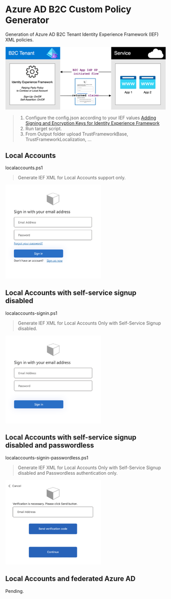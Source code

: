 # Azure AD B2C Custom Policy Generator

Generation of Azure AD B2C Tenant Identity Experience Framework (IEF) XML policies.

<img src="images/b2c-basic.png" width="600">

>  1. Configure the config.json according to your IEF values
[Adding Signing and Encryption Keys for Identity Experience Framework](https://learn.microsoft.com/en-us/azure/active-directory-b2c/tutorial-create-user-flows?pivots=b2c-custom-policy#add-signing-and-encryption-keys-for-identity-experience-framework-applications)
> 2. Run target script.
> 3. From Output folder upload TrustFrameworkBase, TrustFrameworkLocalization, ...

## Local Accounts
localaccounts.ps1
> Generate IEF XML for Local Accounts support only.

<img src="images/b2c-local-accounts.png" width="300">

## Local Accounts with self-service signup disabled
localaccounts-signin.ps1
> Generate IEF XML for Local Accounts Only with Self-Service Signup disabled.

<img src="images/b2c-local-accounts-signup-disabled.png" width="300">

## Local Accounts with self-service signup disabled and passwordless
localaccounts-signin-passwordless.ps1
> Generate IEF XML for Local Accounts Only with Self-Service Signup disabled and Passwordless authentication only.

<img src="images/b2c-local-accounts-signup-disabled-passwordless.png" width="300">

## Local Accounts and federated Azure AD
Pending.
